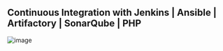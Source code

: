 ## Continuous Integration with Jenkins | Ansible | Artifactory | SonarQube | PHP

![image](https://user-images.githubusercontent.com/78841364/124540541-97e09e80-dded-11eb-9983-245e58b2d25a.png)
